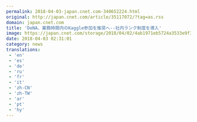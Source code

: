 ```yaml
---
permalink: 2018-04-03-japan.cnet.com-340652224.html
original: http://japan.cnet.com/article/35117072/?tag=as.rss
domain: japan.cnet.com
title: 'DeNA、業務時間内のKaggle参加を推奨へ--社内ランク制度を導入'
image: https://japan.cnet.com/storage/2018/04/02/4ab1971eb5724a3533e9f36a5e1ccf8f/t/640/480/d/20180402denakaggletop_640.jpg
date: 2018-04-03 02:31:01
category: news
translations: 
 - 'en'
 - 'es'
 - 'de'
 - 'ru'
 - 'fr'
 - 'it'
 - 'zh-CN'
 - 'zh-TW'
 - 'ar'
 - 'pt'
 - 'hy'
---
```


